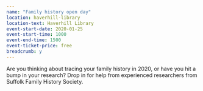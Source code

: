 ```yaml
---
name: "Family history open day"
location: haverhill-library
location-text: Haverhill Library
event-start-date: 2020-01-25
event-start-time: 1000
event-end-time: 1500
event-ticket-price: free
breadcrumb: y
---
```


Are you thinking about tracing your family history in 2020, or have you hit a bump in your research? Drop in for help from experienced researchers from Suffolk Family History Society.

